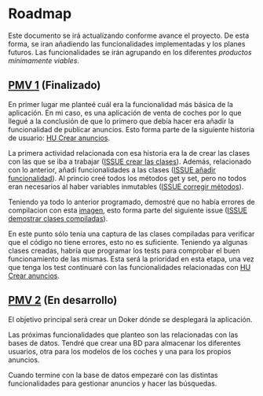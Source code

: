 # Roadmap

Este documento se irá actualizando conforme avance el proyecto. De esta forma, se iran añadiendo las funcionalidades implementadas y los planes futuros. Las funcionalidades se irán agrupando en los diferentes *productos mínimamente viables*.

## [PMV 1](https://github.com/pabloalfaro/Car-finder/milestone/3) (Finalizado)

En primer lugar me planteé cuál era la funcionalidad más básica de la aplicación. En mi caso, es una aplicación de venta de coches por lo que llegué a la conclusión de que lo primero que debía hacer era añadir la funcionalidad de publicar anuncios. Esto forma parte de la siguiente historia de usuario: [HU Crear anuncios](https://github.com/pabloalfaro/Car-finder/issues/8).

La primera actividad relacionada con esa historia era la de crear las clases con las que se iba a trabajar ([ISSUE crear las clases](https://github.com/pabloalfaro/Car-finder/issues/24)). Además, relacionado con lo anterior, añadí funcionalidades a las clases ([ISSUE añadir funcionalidad](https://github.com/pabloalfaro/Car-finder/issues/21)). Al princio creé todos los métodos get y set, pero no todos eran necesarios al haber variables inmutables ([ISSUE corregir métodos](https://github.com/pabloalfaro/Car-finder/issues/19)). 

Teniendo ya todo lo anterior programado, demostré que no había errores de compilacion con esta [imagen](https://github.com/pabloalfaro/Car-finder/blob/main/Documentaci%C3%B3n%20adicional/verificaci%C3%B3n%20del%20c%C3%B3digo.png), esto forma parte del siguiente issue ([ISSUE demostrar clases compiladas](https://github.com/pabloalfaro/Car-finder/issues/22)).

En este punto sólo tenía una captura de las clases compiladas para verificar que el código no tiene errores, esto no es suficiente. Teniendo ya algunas clases creadas, habría que programar los tests para comprobar el buen funcionamiento de las mismas. Esta será la prioridad en esta etapa, una vez que tenga los test continuaré con las funcionalidades relacionadas con [HU Crear anuncios](https://github.com/pabloalfaro/Car-finder/issues/8).


## [PMV 2](https://github.com/pabloalfaro/Car-finder/milestone/4) (En desarrollo)

El objetivo principal será crear un Doker dónde se desplegará la aplicación.

Las próximas funcionalidades que planteo son las relacionadas con las bases de datos. Tendré que crear una BD para almacenar los diferentes usuarios, otra para los modelos de los coches y una para los propios anuncios.

Cuando termine con la base de datos empezaré con las distintas funcionalidades para gestionar anuncios y hacer las búsquedas.

